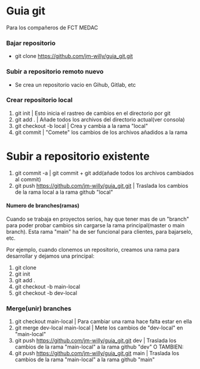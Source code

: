 # Guia git
Para los compañeros de FCT MEDAC

### Bajar repositorio
- git clone https://github.com/jm-willy/guia_git.git

### Subir a repositorio remoto nuevo
- Se crea un repositorio vacio en Gihub, Gitlab, etc

### Crear repositorio local
1. git init | Esto inicia el rastreo de cambios en el directorio por git
2. git add . | Añade todos los archivos del directorio actual(ver consola)
3. git checkout -b local | Crea y cambia a la rama "local"
4. git commit  | "Comete" los cambios de los archivos añadidos a la rama

# Subir a repositorio existente
1. git commit -a | git commit + git add(añade todos los archivos cambiados al commit)
2. git push https://github.com/jm-willy/guia_git.git | Traslada los cambios de la rama local a la rama github "local"

#### Numero de branches(ramas)
Cuando se trabaja en proyectos serios, hay que tener 
mas de un "branch" para poder probar cambios sin cargarse 
la rama principal(master o main branch). Esta rama "main"
ha de ser funcional para clientes, para bajarselo, etc.

Por ejemplo, cuando clonemos un repositorio, creamos
una rama para desarrollar y dejamos una principal:
1. git clone
2. git init
3. git add .
4. git checkout -b main-local
5. git checkout -b dev-local

### Merge(unir) branches
1. git checkout main-local | Para cambiar una rama hace falta estar en ella
2. git merge dev-local main-local | Mete los cambios de "dev-local" en "main-local"
3. git push https://github.com/jm-willy/guia_git.git dev | Traslada los cambios de la rama "main-local" a la rama github "dev" O TAMBIEN:
4. git push https://github.com/jm-willy/guia_git.git main | Traslada los cambios de la rama "main-local" a la rama github "main"




